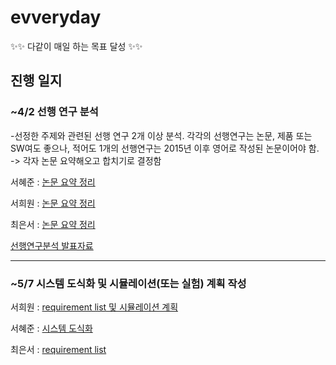 # evveryday
✨✨ 다같이 매일 하는 목표 달성 ✨✨

## 진행 일지  

### ~4/2 선행 연구 분석  
-선정한 주제와 관련된 선행 연구 2개 이상 분석. 각각의 선행연구는 논문, 제품 또는 SW여도 좋으나, 적어도 1개의 선행연구는 2015년 이후 영어로 작성된 논문이어야 함.
-> 각자 논문 요약해오고 합치기로 결정함  

서혜준 : [논문 요약 정리](https://www.notion.so/5f5be90fd63e4b548f83f76796b93e92?pvs=4)

서희원 : [논문 요약 정리](https://www.notion.so/94eb80db1fe642bc943daeb462e37361)

최은서 : [논문 요약 정리](https://www.notion.so/_-d0a41746867a4b438b17ee56170e055b?pvs=4)  

[선행연구분석 발표자료](https://www.notion.so/3-31-914fbaa322ca47fb931f7dd4bffc5988)  

---
### ~5/7 시스템 도식화 및 시뮬레이션(또는 실험) 계획 작성

서희원 : [requirement list 및 시뮬레이션 계획](https://www.notion.so/d04c4d63469146ab9b2de09cd8092035)  

서혜준 : [시스템 도식화](https://suave-lamb-470.notion.site/67a924ead99f4ac284a6f4486ed247c3)

최은서 : [requirement list](https://www.notion.so/82b1c76dcaed4f978fba301f5c99085a)

